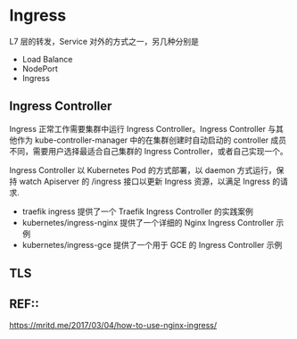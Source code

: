 # Ingress

L7 层的转发，Service 对外的方式之一，另几种分别是

* Load Balance
* NodePort
* Ingress


## Ingress Controller

Ingress 正常工作需要集群中运行 Ingress Controller。Ingress Controller 与其他作为 kube-controller-manager 中的在集群创建时自动启动的 controller 成员不同，需要用户选择最适合自己集群的 Ingress Controller，或者自己实现一个。

Ingress Controller 以 Kubernetes Pod 的方式部署，以 daemon 方式运行，保持 watch Apiserver 的 /ingress 接口以更新 Ingress 资源，以满足 Ingress 的请求.

* traefik ingress 提供了一个 Traefik Ingress Controller 的实践案例
* kubernetes/ingress-nginx 提供了一个详细的 Nginx Ingress Controller 示例
* kubernetes/ingress-gce 提供了一个用于 GCE 的 Ingress Controller 示例


## TLS 

## 




## REF::

https://mritd.me/2017/03/04/how-to-use-nginx-ingress/


